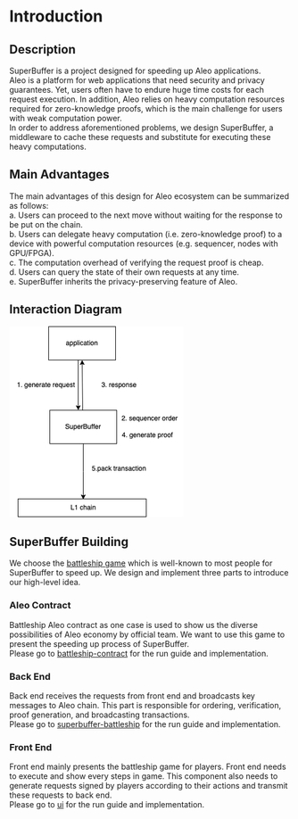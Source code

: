 # Introduction

## Description 
  SuperBuffer is a project designed for speeding up Aleo applications.      
  Aleo is a platform for web applications that need security and privacy guarantees.
Yet, users often have to endure huge time costs for each request execution. In addition, Aleo relies on heavy computation resources required for zero-knowledge proofs, which is the main challenge for users with weak computation power.       
  In order to address aforementioned problems, we design SuperBuffer, a middleware to cache these requests and substitute for executing these heavy computations.
 ## Main Advantages
  The main advantages of this design for Aleo ecosystem can be summarized as follows:      
a. Users can proceed to the next move without waiting for the response to be put on the chain.      
b. Users can delegate heavy computation (i.e. zero-knowledge proof) to a device with powerful computation resources (e.g. sequencer, nodes with GPU/FPGA).     
c. The computation overhead of verifying the request proof is cheap.    
d. Users can query the state of their own requests at any time.     
e. SuperBuffer inherits the privacy-preserving feature of Aleo.
 ## Interaction Diagram
![image](https://github.com/superbuffers/introduction/blob/main/diagram/fundament.png)
 ## SuperBuffer Building
  We choose the [battleship game](https://en.wikipedia.org/wiki/Battleship_(game)) which is well-known to most people for SuperBuffer to speed up. We design and implement three parts to introduce our
high-level idea.
 ### Aleo Contract
  Battleship Aleo contract as one case is used to show us the diverse possibilities of Aleo economy by official team. We want to use this game to present the speeding up process of SuperBuffer.   
  Please go to [battleship-contract](https://github.com/superbuffers/battleship-contract) for the run guide and implementation.
 ### Back End
  Back end receives the requests from front end and broadcasts key messages to Aleo chain. This part is responsible for ordering, verification, proof generation, and broadcasting transactions.    
  Please go to [superbuffer-battleship](https://github.com/superbuffers/superbuffer-battleship) for the run guide and implementation.    
 ### Front End
  Front end mainly presents the battleship game for players. Front end needs to execute and show every steps in game. This component also needs to generate requests signed by players according to their actions and transmit these requests to back end.      
  Please go to [ui](https://github.com/superbuffers/ui) for the run guide and implementation.    
